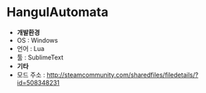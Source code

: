 HangulAutomata
============
 * **개발환경**
  * OS : Windows
  * 언어 : Lua
  * 툴 : SublimeText
 * **기타**
  * 모드 주소 : http://steamcommunity.com/sharedfiles/filedetails/?id=508348231